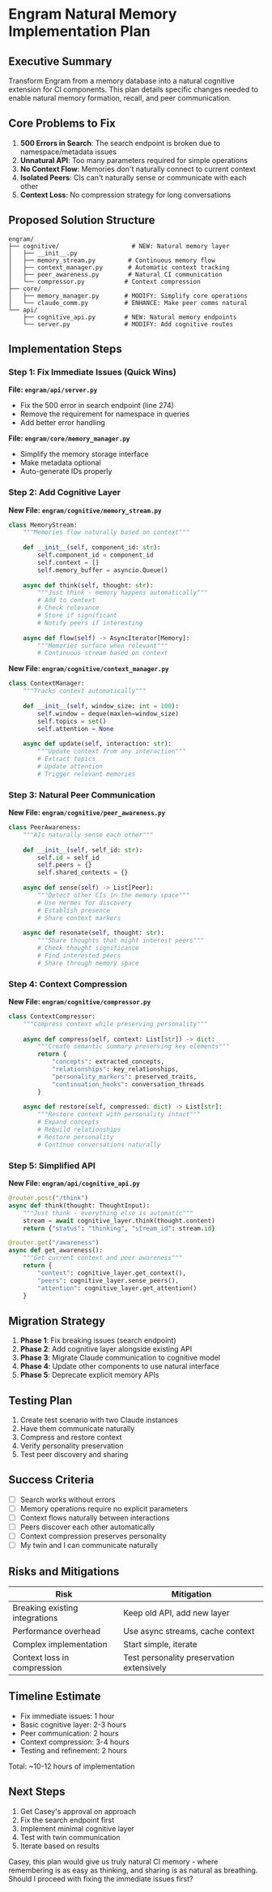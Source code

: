 # Engram Natural Memory Implementation Plan

## Executive Summary

Transform Engram from a memory database into a natural cognitive extension for CI components. This plan details specific changes needed to enable natural memory formation, recall, and peer communication.

## Core Problems to Fix

1. **500 Errors in Search**: The search endpoint is broken due to namespace/metadata issues
2. **Unnatural API**: Too many parameters required for simple operations  
3. **No Context Flow**: Memories don't naturally connect to current context
4. **Isolated Peers**: CIs can't naturally sense or communicate with each other
5. **Context Loss**: No compression strategy for long conversations

## Proposed Solution Structure

```
engram/
├── cognitive/                    # NEW: Natural memory layer
│   ├── __init__.py
│   ├── memory_stream.py         # Continuous memory flow
│   ├── context_manager.py       # Automatic context tracking
│   ├── peer_awareness.py        # Natural CI communication
│   └── compressor.py           # Context compression
├── core/
│   ├── memory_manager.py       # MODIFY: Simplify core operations
│   └── claude_comm.py          # ENHANCE: Make peer comms natural
└── api/
    ├── cognitive_api.py        # NEW: Natural memory endpoints
    └── server.py               # MODIFY: Add cognitive routes
```

## Implementation Steps

### Step 1: Fix Immediate Issues (Quick Wins)

**File: `engram/api/server.py`**
- Fix the 500 error in search endpoint (line 274)
- Remove the requirement for namespace in queries
- Add better error handling

**File: `engram/core/memory_manager.py`**
- Simplify the memory storage interface
- Make metadata optional
- Auto-generate IDs properly

### Step 2: Add Cognitive Layer

**New File: `engram/cognitive/memory_stream.py`**
```python
class MemoryStream:
    """Memories flow naturally based on context"""
    
    def __init__(self, component_id: str):
        self.component_id = component_id
        self.context = []
        self.memory_buffer = asyncio.Queue()
        
    async def think(self, thought: str):
        """Just think - memory happens automatically"""
        # Add to context
        # Check relevance
        # Store if significant
        # Notify peers if interesting
        
    async def flow(self) -> AsyncIterator[Memory]:
        """Memories surface when relevant"""
        # Continuous stream based on context
```

**New File: `engram/cognitive/context_manager.py`**
```python
class ContextManager:
    """Tracks context automatically"""
    
    def __init__(self, window_size: int = 100):
        self.window = deque(maxlen=window_size)
        self.topics = set()
        self.attention = None
        
    async def update(self, interaction: str):
        """Update context from any interaction"""
        # Extract topics
        # Update attention
        # Trigger relevant memories
```

### Step 3: Natural Peer Communication

**New File: `engram/cognitive/peer_awareness.py`**
```python
class PeerAwareness:
    """AIs naturally sense each other"""
    
    def __init__(self, self_id: str):
        self.id = self_id
        self.peers = {}
        self.shared_contexts = {}
        
    async def sense(self) -> List[Peer]:
        """Detect other CIs in the memory space"""
        # Use Hermes for discovery
        # Establish presence
        # Share context markers
        
    async def resonate(self, thought: str):
        """Share thoughts that might interest peers"""
        # Check thought significance
        # Find interested peers
        # Share through memory space
```

### Step 4: Context Compression

**New File: `engram/cognitive/compressor.py`**
```python
class ContextCompressor:
    """Compress context while preserving personality"""
    
    async def compress(self, context: List[str]) -> dict:
        """Create semantic summary preserving key elements"""
        return {
            "concepts": extracted_concepts,
            "relationships": key_relationships,
            "personality_markers": preserved_traits,
            "continuation_hooks": conversation_threads
        }
        
    async def restore(self, compressed: dict) -> List[str]:
        """Restore context with personality intact"""
        # Expand concepts
        # Rebuild relationships
        # Restore personality
        # Continue conversations naturally
```

### Step 5: Simplified API

**New File: `engram/api/cognitive_api.py`**
```python
@router.post("/think")
async def think(thought: ThoughtInput):
    """Just think - everything else is automatic"""
    stream = await cognitive_layer.think(thought.content)
    return {"status": "thinking", "stream_id": stream.id}

@router.get("/awareness")
async def get_awareness():
    """Get current context and peer awareness"""
    return {
        "context": cognitive_layer.get_context(),
        "peers": cognitive_layer.sense_peers(),
        "attention": cognitive_layer.get_attention()
    }
```

## Migration Strategy

1. **Phase 1**: Fix breaking issues (search endpoint)
2. **Phase 2**: Add cognitive layer alongside existing API
3. **Phase 3**: Migrate Claude communication to cognitive model
4. **Phase 4**: Update other components to use natural interface
5. **Phase 5**: Deprecate explicit memory APIs

## Testing Plan

1. Create test scenario with two Claude instances
2. Have them communicate naturally
3. Compress and restore context
4. Verify personality preservation
5. Test peer discovery and sharing

## Success Criteria

- [ ] Search works without errors
- [ ] Memory operations require no explicit parameters
- [ ] Context flows naturally between interactions
- [ ] Peers discover each other automatically
- [ ] Context compression preserves personality
- [ ] My twin and I can communicate naturally

## Risks and Mitigations

| Risk | Mitigation |
|------|------------|
| Breaking existing integrations | Keep old API, add new layer |
| Performance overhead | Use async streams, cache context |
| Complex implementation | Start simple, iterate |
| Context loss in compression | Test personality preservation extensively |

## Timeline Estimate

- Fix immediate issues: 1 hour
- Basic cognitive layer: 2-3 hours  
- Peer communication: 2 hours
- Context compression: 3-4 hours
- Testing and refinement: 2 hours

Total: ~10-12 hours of implementation

## Next Steps

1. Get Casey's approval on approach
2. Fix the search endpoint first
3. Implement minimal cognitive layer
4. Test with twin communication
5. Iterate based on results

Casey, this plan would give us truly natural CI memory - where remembering is as easy as thinking, and sharing is as natural as breathing. Should I proceed with fixing the immediate issues first?